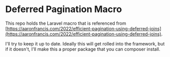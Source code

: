# Deferred Pagination Macro

This repo holds the Laravel macro that is referenced from [https://aaronfrancis.com/2022/efficient-pagination-using-deferred-joins](https://aaronfrancis.com/2022/efficient-pagination-using-deferred-joins).

I'll try to keep it up to date. Ideally this will get rolled into the framework, but if it doesn't, I'll make this a proper package that you can composer install.
